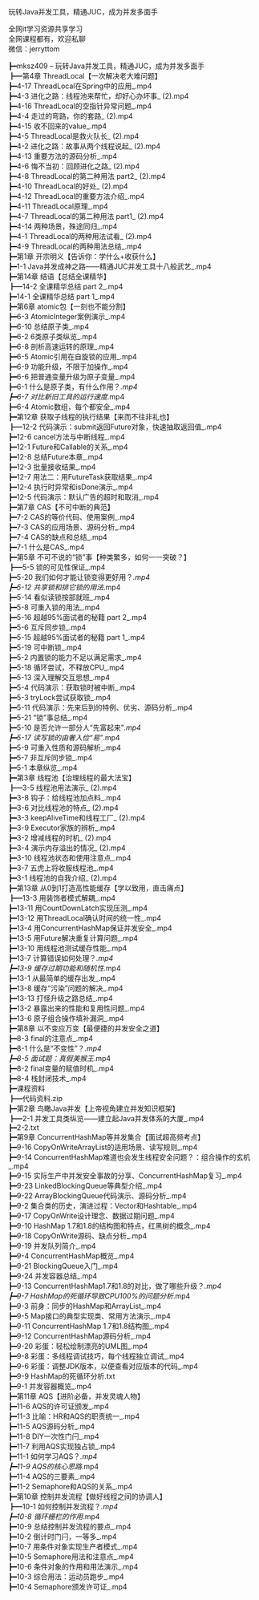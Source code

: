 玩转Java并发工具，精通JUC，成为并发多面手

全网it学习资源共享学习<br>全网课程都有，欢迎私聊<br>微信：jerryttom<br>

┣━mksz409 – 玩转Java并发工具，精通JUC，成为并发多面手<br> ┣━第4章 ThreadLocal【一次解决老大难问题】<br> ┣━4-17 ThreadLocal在Spring中的应用_.mp4<br> ┣━4-3 进化之路：线程池来帮忙，却好心办坏事_ (2).mp4<br> ┣━4-16 ThreadLocal的空指针异常问题_.mp4<br> ┣━4-4 走过的弯路，你的套路_ (2).mp4<br> ┣━4-15 收不回来的value_.mp4<br> ┣━4-5 ThreadLocal是救火队长_ (2).mp4<br> ┣━4-2 进化之路：故事从两个线程说起_ (2).mp4<br> ┣━4-13 重要方法的源码分析_.mp4<br> ┣━4-6 悔不当初：回顾进化之路_ (2).mp4<br> ┣━4-8 ThreadLocal的第二种用法 part2_ (2).mp4<br> ┣━4-10 ThreadLocal的好处_ (2).mp4<br> ┣━4-12 ThreadLocal的重要方法介绍_.mp4<br> ┣━4-11 ThreadLocal原理_.mp4<br> ┣━4-7 ThreadLocal的第二种用法 part1_ (2).mp4<br> ┣━4-14 两种场景，殊途同归_.mp4<br> ┣━4-1 ThreadLocal的两种用法试看_ (2).mp4<br> ┣━4-9 ThreadLocal的两种用法总结_.mp4<br> ┣━第1章 开宗明义【告诉你：学什么+收获什么】<br> ┣━1-1 Java并发成神之路——精通JUC并发工具十八般武艺_.mp4<br> ┣━第14章 结语【总结全课精华】<br> ┣━14-2 全课精华总结 part 2_.mp4<br> ┣━14-1 全课精华总结 part 1_.mp4<br> ┣━第6章 atomic包【一刻也不能分割】<br> ┣━6-3 AtomicInteger案例演示_.mp4<br> ┣━6-10 总结原子类_.mp4<br> ┣━6-2 6类原子类纵览_.mp4<br> ┣━6-8 剖析高速运转的原理_.mp4<br> ┣━6-5 Atomic引用在自旋锁的应用_.mp4<br> ┣━6-9 功能升级，不限于加操作_.mp4<br> ┣━6-6 把普通变量升级为原子变量_.mp4<br> ┣━6-1 什么是原子类，有什么作用？_.mp4<br> ┣━6-7 对比新旧工具的运行速度_.mp4<br> ┣━6-4 Atomic数组，每个都安全_.mp4<br> ┣━第12章 获取子线程的执行结果【来而不往非礼也】<br> ┣━12-2 代码演示：submit返回Future对象，快速抽取返回值_.mp4<br> ┣━12-6 cancel方法与中断线程_.mp4<br> ┣━12-1 Future和Callable的关系_.mp4<br> ┣━12-8 总结Future本章_.mp4<br> ┣━12-3 批量接收结果_.mp4<br> ┣━12-7 用法二：用FutureTask获取结果_.mp4<br> ┣━12-4 执行时异常和isDone演示_.mp4<br> ┣━12-5 代码演示：默认广告的超时和取消_.mp4<br> ┣━第7章 CAS【不可中断的典范】<br> ┣━7-2 CAS的等价代码、使用案例_.mp4<br> ┣━7-3 CAS的应用场景、源码分析_.mp4<br> ┣━7-4 CAS的缺点和总结_.mp4<br> ┣━7-1 什么是CAS_.mp4<br> ┣━第5章 不可不说的“锁”事【种类繁多，如何一一突破？】<br> ┣━5-5 锁的可见性保证_.mp4<br> ┣━5-20 我们如何才能让锁变得更好用？_.mp4<br> ┣━5-12 共享锁和排它锁的用法_.mp4<br> ┣━5-14 看似读锁按部就班_.mp4<br> ┣━5-8 可重入锁的用法_.mp4<br> ┣━5-16 超越95%面试者的秘籍 part 2_.mp4<br> ┣━5-6 互斥同步锁_.mp4<br> ┣━5-15 超越95%面试者的秘籍 part 1_.mp4<br> ┣━5-19 可中断锁_.mp4<br> ┣━5-2 内置锁的能力不足以满足需求_.mp4<br> ┣━5-18 循环尝试，不释放CPU_.mp4<br> ┣━5-13 深入理解交互思想_.mp4<br> ┣━5-4 代码演示：获取锁时被中断_.mp4<br> ┣━5-3 tryLock尝试获取锁_.mp4<br> ┣━5-11 代码演示：先来后到的特例、优劣、源码分析_.mp4<br> ┣━5-21 “锁”事总结_.mp4<br> ┣━5-10 是否允许一部分人“先富起来”_.mp4<br> ┣━5-17 读写锁的由奢入俭“易”_.mp4<br> ┣━5-9 可重入性质和源码解析_.mp4<br> ┣━5-7 非互斥同步锁_.mp4<br> ┣━5-1 本章纵览_.mp4<br> ┣━第3章 线程池【治理线程的最大法宝】<br> ┣━3-5 线程池用法演示_ (2).mp4<br> ┣━3-8 钩子：给线程池加点料_.mp4<br> ┣━3-6 对比线程池的特点_ (2).mp4<br> ┣━3-3 keepAliveTime和线程工厂_ (2).mp4<br> ┣━3-9 Executor家族的辨析_.mp4<br> ┣━3-2 增减线程的时机_ (2).mp4<br> ┣━3-4 演示内存溢出的情况_ (2).mp4<br> ┣━3-10 线程池状态和使用注意点_.mp4<br> ┣━3-7 五虎上将收服线程池_.mp4<br> ┣━3-1 线程池的自我介绍_ (2).mp4<br> ┣━第13章 从0到1打造高性能缓存【学以致用，直击痛点】<br> ┣━13-3 用装饰者模式解耦_.mp4<br> ┣━13-11 用CountDownLatch实现压测_.mp4<br> ┣━13-12 用ThreadLocal确认时间的统一性_.mp4<br> ┣━13-4 用ConcurrentHashMap保证并发安全_.mp4<br> ┣━13-5 用Future解决重复计算问题_.mp4<br> ┣━13-10 用线程池测试缓存性能_.mp4<br> ┣━13-7 计算错误如何处理？_.mp4<br> ┣━13-9 缓存过期功能和随机性_.mp4<br> ┣━13-1 从最简单的缓存出发_.mp4<br> ┣━13-8 缓存“污染”问题的解决_.mp4<br> ┣━13-13 打怪升级之路总结_.mp4<br> ┣━13-2 暴露出来的性能和复用性问题_.mp4<br> ┣━13-6 原子组合操作填补漏洞_.mp4<br> ┣━第8章 以不变应万变【最便捷的并发安全之道】<br> ┣━8-3 final的注意点_.mp4<br> ┣━8-1 什么是“不变性”？_.mp4<br> ┣━8-5 面试题：真假美猴王_.mp4<br> ┣━8-2 final变量的赋值时机_.mp4<br> ┣━8-4 栈封闭技术_.mp4<br> ┣━课程资料<br> ┣━代码资料.zip<br> ┣━第2章 鸟瞰Java并发【上帝视角建立并发知识框架】<br> ┣━2-1 并发工具类纵览——建立起Java并发体系的大厦_.mp4<br> ┣━2-2.txt<br> ┣━第9章 ConcurrentHashMap等并发集合【面试超高频考点】<br> ┣━9-16 CopyOnWriteArrayList的适用场景、读写规则_.mp4<br> ┣━9-14 ConcurrentHashMap难道也会发生线程安全问题？：组合操作的玄机_.mp4<br> ┣━9-15 实际生产中并发安全事故的分享、ConcurrentHashMap复习_.mp4<br> ┣━9-23 LinkedBlockingQueue等典型介绍_.mp4<br> ┣━9-22 ArrayBlockingQueue代码演示、源码分析_.mp4<br> ┣━9-2 集合类的历史，演进过程：Vector和Hashtable_.mp4<br> ┣━9-17 CopyOnWrite设计理念、数据过期问题_.mp4<br> ┣━9-10 HashMap 1.7和1.8的结构图和特点，红黑树的概念_.mp4<br> ┣━9-18 CopyOnWrite源码、缺点分析_.mp4<br> ┣━9-19 并发队列简介_.mp4<br> ┣━9-4 ConcurrentHashMap概览_.mp4<br> ┣━9-21 BlockingQueue入门_.mp4<br> ┣━9-24 并发容器总结_.mp4<br> ┣━9-13 ConcurrentHashMap1.7和1.8的对比，做了哪些升级？_.mp4<br> ┣━9-7 HashMap的死循环导致CPU100%的问题分析_.mp4<br> ┣━9-3 前身：同步的HashMap和ArrayList_.mp4<br> ┣━9-5 Map接口的典型实现类、常用方法演示_.mp4<br> ┣━9-11 ConcurrentHashMap 1.7和1.8结构图_.mp4<br> ┣━9-12 ConcurrentHashMap源码分析_.mp4<br> ┣━9-20 彩蛋：轻松绘制漂亮的UML图_.mp4<br> ┣━9-8 彩蛋：多线程调试技巧，每个线程独立调试_.mp4<br> ┣━9-6 彩蛋：调整JDK版本，以便查看对应版本的代码_.mp4<br> ┣━9-9 HashMap的死循环分析.txt<br> ┣━9-1 并发容器概览_.mp4<br> ┣━第11章 AQS【进阶必备，并发灵魂人物】<br> ┣━11-6 AQS的许可证颁发_.mp4<br> ┣━11-3 比喻：HR和AQS的职责统一_.mp4<br> ┣━11-5 AQS源码分析_.mp4<br> ┣━11-8 DIY一次性门闩_.mp4<br> ┣━11-7 利用AQS实现独占锁_.mp4<br> ┣━11-1 如何学习AQS？_.mp4<br> ┣━11-9 AQS的核心思路_.mp4<br> ┣━11-4 AQS的三要素_.mp4<br> ┣━11-2 Semaphore和AQS的关系_.mp4<br> ┣━第10章 控制并发流程【做好线程之间的协调人】<br> ┣━10-1 如何控制并发流程？_.mp4<br> ┣━10-8 循环栅栏的作用_.mp4<br> ┣━10-9 总结控制并发流程的要点_.mp4<br> ┣━10-2 倒计时门闩，一等多_.mp4<br> ┣━10-7 用条件对象实现生产者模式_.mp4<br> ┣━10-5 Semaphore用法和注意点_.mp4<br> ┣━10-6 条件对象的作用和用法演示_.mp4<br> ┣━10-3 综合用法：运动员跑步_.mp4<br> ┣━10-4 Semaphore颁发许可证_.mp4